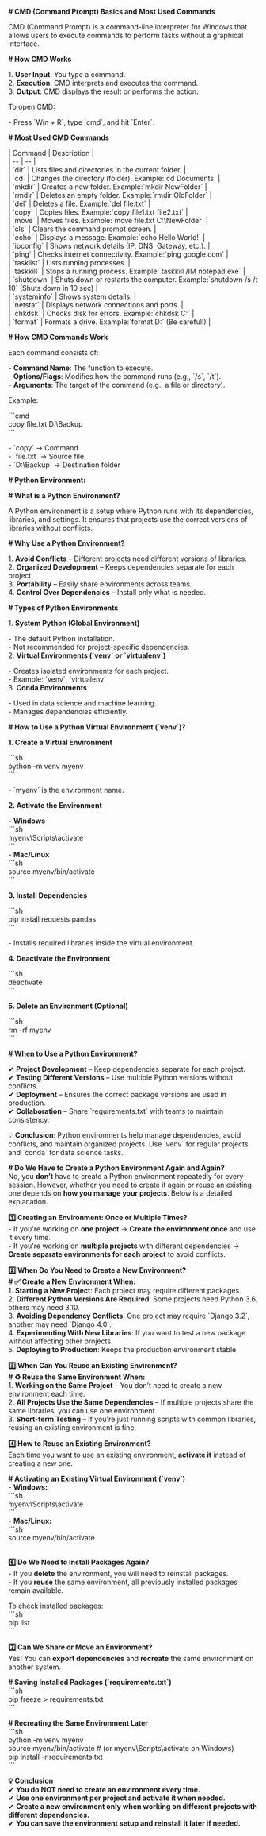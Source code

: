 **\# CMD (Command Prompt) Basics and Most Used Commands**

CMD (Command Prompt) is a command-line interpreter for Windows that allows users to execute commands to perform tasks without a graphical interface.

**\# How CMD Works**

1\. **User Input**: You type a command.  
2\. **Execution**: CMD interprets and executes the command.  
3\. **Output**: CMD displays the result or performs the action.

To open CMD:

\- Press \`Win \+ R\`, type \`cmd\`, and hit \`Enter\`.

**\# Most Used CMD Commands**

| Command        | Description                                                                               |  
| \-- | \-- |  
| \`dir\`        | Lists files and directories in the current folder.                                        |  
| \`cd\`         | Changes the directory (folder). Example:\`cd Documents\`                                  |  
| \`mkdir\`      | Creates a new folder. Example:\`mkdir NewFolder\`                                         |  
| \`rmdir\`      | Deletes an empty folder. Example:\`rmdir OldFolder\`                                      |  
| \`del\`        | Deletes a file. Example:\`del file.txt\`                                                  |  
| \`copy\`       | Copies files. Example:\`copy file1.txt file2.txt\`                                        |  
| \`move\`       | Moves files. Example:\`move file.txt C:\\NewFolder\`                                       |  
| \`cls\`        | Clears the command prompt screen.                                                         |  
| \`echo\`       | Displays a message. Example:\`echo Hello World\!\`                                         |  
| \`ipconfig\`   | Shows network details (IP, DNS, Gateway, etc.).                                           |  
| \`ping\`       | Checks internet connectivity. Example:\`ping google.com\`                                 |  
| \`tasklist\`   | Lists running processes.                                                                  |  
| \`taskkill\`   | Stops a running process. Example:\`taskkill /IM notepad.exe\`                             |  
| \`shutdown\`   | Shuts down or restarts the computer. Example:\`shutdown /s /t 10\` (Shuts down in 10 sec) |  
| \`systeminfo\` | Shows system details.                                                                     |  
| \`netstat\`    | Displays network connections and ports.                                                   |  
| \`chkdsk\`     | Checks disk for errors. Example:\`chkdsk C:\`                                             |  
| \`format\`     | Formats a drive. Example:\`format D:\` (Be careful\!)                                      |

**\# How CMD Commands Work**

Each command consists of:

\- **Command Name**: The function to execute.  
\- **Options/Flags**: Modifies how the command runs (e.g., \`/s\`, \`/t\`).  
\- **Arguments**: The target of the command (e.g., a file or directory).

Example:

\`\`\`cmd  
copy file.txt D:\\Backup  
\`\`\`

\- \`copy\` → Command  
\- \`file.txt\` → Source file  
\- \`D:\\Backup\` → Destination folder

**\# Python Environment:**

**\# What is a Python Environment?**

A Python environment is a setup where Python runs with its dependencies, libraries, and settings. It ensures that projects use the correct versions of libraries without conflicts.

**\# Why Use a Python Environment?**

1\. **Avoid Conflicts** – Different projects need different versions of libraries.  
2\. **Organized Development** – Keeps dependencies separate for each project.  
3\. **Portability** – Easily share environments across teams.  
4\. **Control Over Dependencies** – Install only what is needed.

**\# Types of Python Environments**

1\. **System Python (Global Environment)**

   \- The default Python installation.  
   \- Not recommended for project-specific dependencies.  
2\. **Virtual Environments (\`venv\` or \`virtualenv\`)**

   \- Creates isolated environments for each project.  
   \- Example: \`venv\`, \`virtualenv\`  
3\. **Conda Environments**

   \- Used in data science and machine learning.  
   \- Manages dependencies efficiently.

**\# How to Use a Python Virtual Environment (\`venv\`)?**

 **1\. Create a Virtual Environment**

\`\`\`sh  
python \-m venv myenv  
\`\`\`

\- \`myenv\` is the environment name.

 **2\. Activate the Environment**

\- **Windows**  
  \`\`\`sh  
  myenv\\Scripts\\activate  
  \`\`\`  
\- **Mac/Linux**  
  \`\`\`sh  
  source myenv/bin/activate  
  \`\`\`

 **3\. Install Dependencies**

\`\`\`sh  
pip install requests pandas  
\`\`\`

\- Installs required libraries inside the virtual environment.

 **4\. Deactivate the Environment**

\`\`\`sh  
deactivate  
\`\`\`

 **5\. Delete an Environment (Optional)**

\`\`\`sh  
rm \-rf myenv  
\`\`\`

**\# When to Use a Python Environment?**

✔ **Project Development** – Keep dependencies separate for each project.  
✔ **Testing Different Versions** – Use multiple Python versions without conflicts.  
✔ **Deployment** – Ensures the correct package versions are used in production.  
✔ **Collaboration** – Share \`requirements.txt\` with teams to maintain consistency.

💡 **Conclusion**: Python environments help manage dependencies, avoid conflicts, and maintain organized projects. Use \`venv\` for regular projects and \`conda\` for data science tasks.

**\# Do We Have to Create a Python Environment Again and Again?**  
No, you **don’t** have to create a Python environment repeatedly for every session. However, whether you need to create it again or reuse an existing one depends on **how you manage your projects**. Below is a detailed explanation.

 **1️⃣ Creating an Environment: Once or Multiple Times?**  
\- If you're working on **one project** → **Create the environment once** and use it every time.  
\- If you're working on **multiple projects** with different dependencies → **Create separate environments for each project** to avoid conflicts.

 **2️⃣ When Do You Need to Create a New Environment?**  
**\# ✅ Create a New Environment When:**  
1\. **Starting a New Project**: Each project may require different packages.  
2\. **Different Python Versions Are Required**: Some projects need Python 3.6, others may need 3.10.  
3\. **Avoiding Dependency Conflicts**: One project may require \`Django 3.2\`, another may need \`Django 4.0\`.  
4\. **Experimenting With New Libraries**: If you want to test a new package without affecting other projects.  
5\. **Deploying to Production**: Keeps the production environment stable.

 **3️⃣ When Can You Reuse an Existing Environment?**  
**\# ♻️ Reuse the Same Environment When:**  
1\. **Working on the Same Project** – You don’t need to create a new environment each time.  
2\. **All Projects Use the Same Dependencies** – If multiple projects share the same libraries, you can use one environment.  
3\. **Short-term Testing** – If you're just running scripts with common libraries, reusing an existing environment is fine.

 **4️⃣ How to Reuse an Existing Environment?**  
Each time you want to use an existing environment, **activate it** instead of creating a new one.

**\# Activating an Existing Virtual Environment (\`venv\`)**  
\- **Windows:**  
  \`\`\`sh  
  myenv\\Scripts\\activate  
  \`\`\`  
\- **Mac/Linux:**  
  \`\`\`sh  
  source myenv/bin/activate  
  \`\`\`

 **6️⃣ Do We Need to Install Packages Again?**  
\- If you **delete** the environment, you will need to reinstall packages.  
\- If you **reuse** the same environment, all previously installed packages remain available.

To check installed packages:  
\`\`\`sh  
pip list  
\`\`\`

 **7️⃣ Can We Share or Move an Environment?**  
Yes\! You can **export dependencies** and **recreate** the same environment on another system.

**\# Saving Installed Packages (\`requirements.txt\`)**  
\`\`\`sh  
pip freeze \> requirements.txt  
\`\`\`

**\# Recreating the Same Environment Later**  
\`\`\`sh  
python \-m venv myenv  
source myenv/bin/activate  \# (or myenv\\Scripts\\activate on Windows)  
pip install \-r requirements.txt  
\`\`\`

 **💡 Conclusion**  
✔ **You do NOT need to create an environment every time.**    
✔ **Use one environment per project and activate it when needed.**    
✔ **Create a new environment only when working on different projects with different dependencies.**    
✔ **You can save the environment setup and reinstall it later if needed.**  

